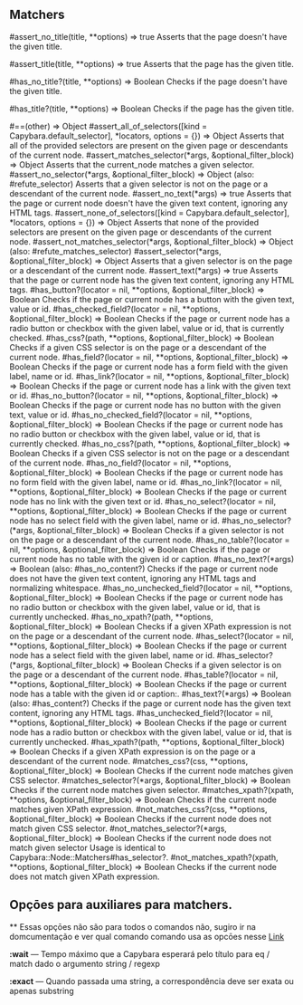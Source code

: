 ## Matchers


#assert_no_title(title, **options) ⇒ true
Asserts that the page doesn't have the given title.

#assert_title(title, **options) ⇒ true
Asserts that the page has the given title.

#has_no_title?(title, **options) ⇒ Boolean
Checks if the page doesn't have the given title.

#has_title?(title, **options) ⇒ Boolean
Checks if the page has the given title.

#==(other) ⇒ Object
#assert_all_of_selectors([kind = Capybara.default_selector], *locators, options = {}) ⇒ Object
Asserts that all of the provided selectors are present on the given page or descendants of the current node.
#assert_matches_selector(*args, &optional_filter_block) ⇒ Object
Asserts that the current_node matches a given selector.
#assert_no_selector(*args, &optional_filter_block) ⇒ Object (also: #refute_selector)
Asserts that a given selector is not on the page or a descendant of the current node.
#assert_no_text(*args) ⇒ true
Asserts that the page or current node doesn't have the given text content, ignoring any HTML tags.
#assert_none_of_selectors([kind = Capybara.default_selector], *locators, options = {}) ⇒ Object
Asserts that none of the provided selectors are present on the given page or descendants of the current node.
#assert_not_matches_selector(*args, &optional_filter_block) ⇒ Object (also: #refute_matches_selector)
#assert_selector(*args, &optional_filter_block) ⇒ Object
Asserts that a given selector is on the page or a descendant of the current node.
#assert_text(*args) ⇒ true
Asserts that the page or current node has the given text content, ignoring any HTML tags.
#has_button?(locator = nil, **options, &optional_filter_block) ⇒ Boolean
Checks if the page or current node has a button with the given text, value or id.
#has_checked_field?(locator = nil, **options, &optional_filter_block) ⇒ Boolean
Checks if the page or current node has a radio button or checkbox with the given label, value or id, that is currently checked.
#has_css?(path, **options, &optional_filter_block) ⇒ Boolean
Checks if a given CSS selector is on the page or a descendant of the current node.
#has_field?(locator = nil, **options, &optional_filter_block) ⇒ Boolean
Checks if the page or current node has a form field with the given label, name or id.
#has_link?(locator = nil, **options, &optional_filter_block) ⇒ Boolean
Checks if the page or current node has a link with the given text or id.
#has_no_button?(locator = nil, **options, &optional_filter_block) ⇒ Boolean
Checks if the page or current node has no button with the given text, value or id.
#has_no_checked_field?(locator = nil, **options, &optional_filter_block) ⇒ Boolean
Checks if the page or current node has no radio button or checkbox with the given label, value or id, that is currently checked.
#has_no_css?(path, **options, &optional_filter_block) ⇒ Boolean
Checks if a given CSS selector is not on the page or a descendant of the current node.
#has_no_field?(locator = nil, **options, &optional_filter_block) ⇒ Boolean
Checks if the page or current node has no form field with the given label, name or id.
#has_no_link?(locator = nil, **options, &optional_filter_block) ⇒ Boolean
Checks if the page or current node has no link with the given text or id.
#has_no_select?(locator = nil, **options, &optional_filter_block) ⇒ Boolean
Checks if the page or current node has no select field with the given label, name or id.
#has_no_selector?(*args, &optional_filter_block) ⇒ Boolean
Checks if a given selector is not on the page or a descendant of the current node.
#has_no_table?(locator = nil, **options, &optional_filter_block) ⇒ Boolean
Checks if the page or current node has no table with the given id or caption.
#has_no_text?(*args) ⇒ Boolean (also: #has_no_content?)
Checks if the page or current node does not have the given text content, ignoring any HTML tags and normalizing whitespace.
#has_no_unchecked_field?(locator = nil, **options, &optional_filter_block) ⇒ Boolean
Checks if the page or current node has no radio button or checkbox with the given label, value or id, that is currently unchecked.
#has_no_xpath?(path, **options, &optional_filter_block) ⇒ Boolean
Checks if a given XPath expression is not on the page or a descendant of the current node.
#has_select?(locator = nil, **options, &optional_filter_block) ⇒ Boolean
Checks if the page or current node has a select field with the given label, name or id.
#has_selector?(*args, &optional_filter_block) ⇒ Boolean
Checks if a given selector is on the page or a descendant of the current node.
#has_table?(locator = nil, **options, &optional_filter_block) ⇒ Boolean
Checks if the page or current node has a table with the given id or caption:.
#has_text?(*args) ⇒ Boolean (also: #has_content?)
Checks if the page or current node has the given text content, ignoring any HTML tags.
#has_unchecked_field?(locator = nil, **options, &optional_filter_block) ⇒ Boolean
Checks if the page or current node has a radio button or checkbox with the given label, value or id, that is currently unchecked.
#has_xpath?(path, **options, &optional_filter_block) ⇒ Boolean
Checks if a given XPath expression is on the page or a descendant of the current node.
#matches_css?(css, **options, &optional_filter_block) ⇒ Boolean
Checks if the current node matches given CSS selector.
#matches_selector?(*args, &optional_filter_block) ⇒ Boolean
Checks if the current node matches given selector.
#matches_xpath?(xpath, **options, &optional_filter_block) ⇒ Boolean
Checks if the current node matches given XPath expression.
#not_matches_css?(css, **options, &optional_filter_block) ⇒ Boolean
Checks if the current node does not match given CSS selector.
#not_matches_selector?(*args, &optional_filter_block) ⇒ Boolean
Checks if the current node does not match given selector Usage is identical to Capybara::Node::Matchers#has_selector?.
#not_matches_xpath?(xpath, **options, &optional_filter_block) ⇒ Boolean
Checks if the current node does not match given XPath expression.




## Opçōes para auxiliares para matchers.

** Essas opçōes não são para todos o comandos não, sugiro ir na domcumentação e ver qual comando comando usa as opcōes nesse [Link](https://www.rubydoc.info/github/teamcapybara/capybara/master/Capybara/Node/Matchers)



**:wait** — Tempo máximo que a Capybara esperará pelo título para eq / match dado o argumento string / regexp

**:exact** — Quando passada uma string, a correspondência deve ser exata ou apenas substring